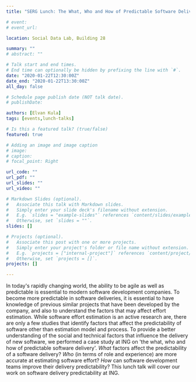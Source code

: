 ```yaml
---
title: "SERG Lunch: The What, Who and How of Predictable Software Delivery"

# event: 
# event_url: 

location: Social Data Lab, Building 28

summary: ""
# abstract: ""

# Talk start and end times.
# End time can optionally be hidden by prefixing the line with `#`.
date: "2020-01-22T12:30:00Z"
date_end: "2020-01-22T13:30:00Z"
all_day: false

# Schedule page publish date (NOT talk date).
# publishDate:

authors: [Elvan Kula]
tags: [events,lunch-talks]

# Is this a featured talk? (true/false)
featured: true

# Adding an image and image caption
# image:
# caption: 
# focal_point: Right

url_code: ""
url_pdf: ""
url_slides: ""
url_video: ""

# Markdown Slides (optional).
#   Associate this talk with Markdown slides.
#   Simply enter your slide deck's filename without extension.
#   E.g. `slides = "example-slides"` references `content/slides/example-slides.md`.
#   Otherwise, set `slides = ""`.
slides: []

# Projects (optional).
#   Associate this post with one or more projects.
#   Simply enter your project's folder or file name without extension.
#   E.g. `projects = ["internal-project"]` references `content/project/deep-learning/index.md`.
#   Otherwise, set `projects = []`.
projects: []

---
```



In today's rapidly changing world, the ability to be agile as well as predictable is essential to modern software development companies. To become more predictable in software deliveries, it is essential to have knowledge of previous similar projects that have been developed by the company, and also to understand the factors that may affect effort estimation. While software effort estimation is an active research are, there are only a few studies that identify factors that affect the predictability of software other than estimation model and process. To provide a better understanding of the social and technical factors that influence the delivery of new software, we performed a case study at ING on 'the what, who and how of predictable software delivery'. *What* factors affect the predictability of a software delivery? *Who* (in terms of role and experience) are more accurate at estimating software effort? *How* can software development teams improve their delivery predictability? This lunch talk will cover our work on software delivery predictability at ING.

